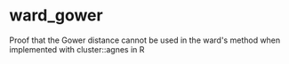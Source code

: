 # ward_gower
Proof that the Gower distance cannot be used in the ward's method when implemented with cluster::agnes in R
